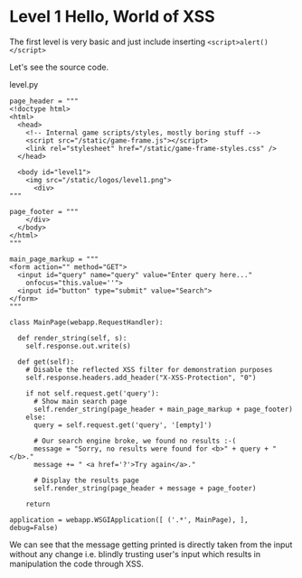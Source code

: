 # Level 1 Hello, World of XSS

The first level is very basic and just include inserting ```<script>alert()</script>```

Let's see the source code.

level.py
```
page_header = """
<!doctype html>
<html>
  <head>
    <!-- Internal game scripts/styles, mostly boring stuff -->
    <script src="/static/game-frame.js"></script>
    <link rel="stylesheet" href="/static/game-frame-styles.css" />
  </head>
 
  <body id="level1">
    <img src="/static/logos/level1.png">
      <div>
"""
 
page_footer = """
    </div>
  </body>
</html>
"""
 
main_page_markup = """
<form action="" method="GET">
  <input id="query" name="query" value="Enter query here..."
    onfocus="this.value=''">
  <input id="button" type="submit" value="Search">
</form>
"""
 
class MainPage(webapp.RequestHandler):
 
  def render_string(self, s):
    self.response.out.write(s)
 
  def get(self):
    # Disable the reflected XSS filter for demonstration purposes
    self.response.headers.add_header("X-XSS-Protection", "0")
 
    if not self.request.get('query'):
      # Show main search page
      self.render_string(page_header + main_page_markup + page_footer)
    else:
      query = self.request.get('query', '[empty]')
       
      # Our search engine broke, we found no results :-(
      message = "Sorry, no results were found for <b>" + query + "</b>."
      message += " <a href='?'>Try again</a>."
 
      # Display the results page
      self.render_string(page_header + message + page_footer)
     
    return
 
application = webapp.WSGIApplication([ ('.*', MainPage), ], debug=False)
```

We can see that the message getting printed is directly taken from the input without any change i.e. blindly trusting user's 
input which results in manipulation the code through XSS.
